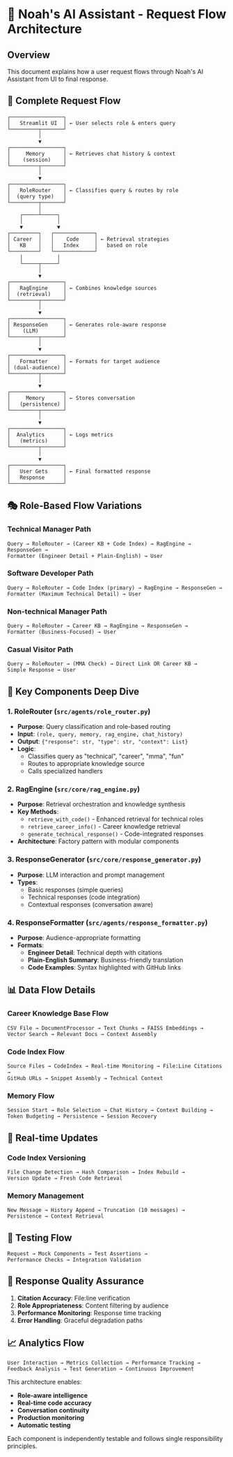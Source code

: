 # 🔄 Noah's AI Assistant - Request Flow Architecture

## Overview
This document explains how a user request flows through Noah's AI Assistant from UI to final response.

## 🚀 Complete Request Flow

```
┌─────────────────┐
│   Streamlit UI  │ ← User selects role & enters query
└─────────┬───────┘
          │
          ▼
┌─────────────────┐
│     Memory      │ ← Retrieves chat history & context
│    (session)    │
└─────────┬───────┘
          │
          ▼
┌─────────────────┐
│   RoleRouter    │ ← Classifies query & routes by role
│  (query type)   │
└─────────┬───────┘
          │
    ┌─────┴─────┐
    │           │
    ▼           ▼
┌─────────┐   ┌─────────────┐
│ Career  │   │    Code     │ ← Retrieval strategies
│   KB    │   │   Index     │   based on role
└─────────┘   └─────────────┘
    │           │
    └─────┬─────┘
          │
          ▼
┌─────────────────┐
│   RagEngine     │ ← Combines knowledge sources
│  (retrieval)    │
└─────────┬───────┘
          │
          ▼
┌─────────────────┐
│ ResponseGen     │ ← Generates role-aware response
│    (LLM)        │
└─────────┬───────┘
          │
          ▼
┌─────────────────┐
│   Formatter     │ ← Formats for target audience
│ (dual-audience) │
└─────────┬───────┘
          │
          ▼
┌─────────────────┐
│     Memory      │ ← Stores conversation
│   (persistence) │
└─────────┬───────┘
          │
          ▼
┌─────────────────┐
│  Analytics      │ ← Logs metrics
│   (metrics)     │
└─────────┬───────┘
          │
          ▼
┌─────────────────┐
│   User Gets     │ ← Final formatted response
│   Response      │
└─────────────────┘
```

## 🎭 Role-Based Flow Variations

### **Technical Manager Path**
```
Query → RoleRouter → (Career KB + Code Index) → RagEngine → ResponseGen → 
Formatter (Engineer Detail + Plain-English) → User
```

### **Software Developer Path**
```
Query → RoleRouter → Code Index (primary) → RagEngine → ResponseGen → 
Formatter (Maximum Technical Detail) → User
```

### **Non-technical Manager Path**
```
Query → RoleRouter → Career KB → RagEngine → ResponseGen → 
Formatter (Business-Focused) → User
```

### **Casual Visitor Path**
```
Query → RoleRouter → (MMA Check) → Direct Link OR Career KB → 
Simple Response → User
```

## 🔧 Key Components Deep Dive

### **1. RoleRouter** (`src/agents/role_router.py`)
- **Purpose**: Query classification and role-based routing
- **Input**: `(role, query, memory, rag_engine, chat_history)`
- **Output**: `{"response": str, "type": str, "context": List}`
- **Logic**: 
  - Classifies query as "technical", "career", "mma", "fun"
  - Routes to appropriate knowledge source
  - Calls specialized handlers

### **2. RagEngine** (`src/core/rag_engine.py`)
- **Purpose**: Retrieval orchestration and knowledge synthesis
- **Key Methods**:
  - `retrieve_with_code()` - Enhanced retrieval for technical roles
  - `retrieve_career_info()` - Career knowledge retrieval
  - `generate_technical_response()` - Code-integrated responses
- **Architecture**: Factory pattern with modular components

### **3. ResponseGenerator** (`src/core/response_generator.py`)
- **Purpose**: LLM interaction and prompt management
- **Types**:
  - Basic responses (simple queries)
  - Technical responses (code integration)
  - Contextual responses (conversation aware)

### **4. ResponseFormatter** (`src/agents/response_formatter.py`)
- **Purpose**: Audience-appropriate formatting
- **Formats**:
  - **Engineer Detail**: Technical depth with citations
  - **Plain-English Summary**: Business-friendly translation
  - **Code Examples**: Syntax highlighted with GitHub links

## 📊 Data Flow Details

### **Career Knowledge Base Flow**
```
CSV File → DocumentProcessor → Text Chunks → FAISS Embeddings → 
Vector Search → Relevant Docs → Context Assembly
```

### **Code Index Flow**
```
Source Files → CodeIndex → Real-time Monitoring → File:Line Citations → 
GitHub URLs → Snippet Assembly → Technical Context
```

### **Memory Flow**
```
Session Start → Role Selection → Chat History → Context Building → 
Token Budgeting → Persistence → Session Recovery
```

## 🔄 Real-time Updates

### **Code Index Versioning**
```
File Change Detection → Hash Comparison → Index Rebuild → 
Version Update → Fresh Code Retrieval
```

### **Memory Management**
```
New Message → History Append → Truncation (10 messages) → 
Persistence → Context Retrieval
```

## 🧪 Testing Flow

```
Request → Mock Components → Test Assertions → 
Performance Checks → Integration Validation
```

## 🎯 Response Quality Assurance

1. **Citation Accuracy**: File:line verification
2. **Role Appropriateness**: Content filtering by audience
3. **Performance Monitoring**: Response time tracking
4. **Error Handling**: Graceful degradation paths

## 📈 Analytics Flow

```
User Interaction → Metrics Collection → Performance Tracking → 
Feedback Analysis → Test Generation → Continuous Improvement
```

This architecture enables:
- **Role-aware intelligence**
- **Real-time code accuracy**
- **Conversation continuity**
- **Production monitoring**
- **Automatic testing**

Each component is independently testable and follows single responsibility principles.
